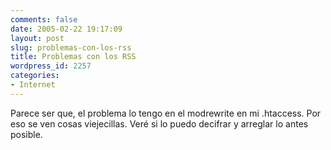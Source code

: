 ```yaml
---
comments: false
date: 2005-02-22 19:17:09
layout: post
slug: problemas-con-los-rss
title: Problemas con los RSS
wordpress_id: 2257
categories:
- Internet
---
```


Parece ser que, el problema lo tengo en el modrewrite en mi .htaccess. Por eso se ven cosas viejecillas. Veré si lo puedo decifrar y arreglar lo antes posible.




 
